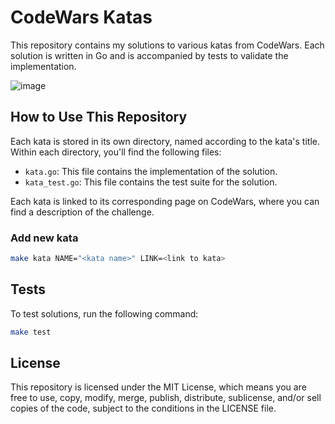 # CodeWars Katas
This repository contains my solutions to various katas from CodeWars. Each solution is written in Go and is accompanied by tests to validate the implementation.

![image](https://www.codewars.com/users/orginux/badges/large)

## How to Use This Repository
Each kata is stored in its own directory, named according to the kata's title. Within each directory, you'll find the following files:

- `kata.go`: This file contains the implementation of the solution.
- `kata_test.go`: This file contains the test suite for the solution.

Each kata is linked to its corresponding page on CodeWars, where you can find a description of the challenge.

### Add new kata
```bash
make kata NAME="<kata name>" LINK=<link to kata>
```


## Tests
To test solutions, run the following command:
```bash
make test
```

## License
This repository is licensed under the MIT License, which means you are free to use, copy, modify, merge, publish, distribute, sublicense, and/or sell copies of the code, subject to the conditions in the LICENSE file.
